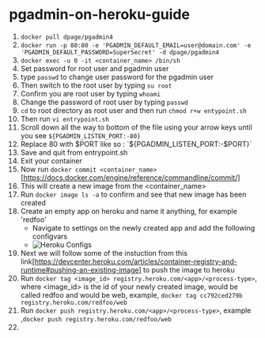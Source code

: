 # pgadmin-on-heroku-guide
1. `docker pull dpage/pgadmin4`
2. `docker run -p 80:80 -e 'PGADMIN_DEFAULT_EMAIL=user@domain.com' -e 'PGADMIN_DEFAULT_PASSWORD=SuperSecret' -d dpage/pgadmin4`
3. `docker exec -u 0 -it <container_name> /bin/sh`
4. Set password for root user and pgadmin user
5. type `passwd` to change user password for the pgadmin user
6. Then switch to the root user by typing `su root`
7. Confirm you are root user by typing `whoami`
8. Change the password of root user by typing `passwd`
9. `cd` to root directory as root user and then run `chmod r+w entypoint.sh`
10. Then run `vi entrypoint.sh`
11. Scroll down all the way to bottom of the file using your arrow keys until you see `${PGADMIN_LISTEN_PORT:-80}`
12. Replace 80 with $PORT like so : `${PGADMIN_LISTEN_PORT:-$PORT}`
13. Save and quit from entrypoint.sh
14. Exit your container
15. Now run `docker commit <container_name>` [https://docs.docker.com/engine/reference/commandline/commit/]
16. This will create a new image from the <container_name>
17. Run `docker image ls -a` to confirm and see that new image has been created
18. Create an empty app on heroku and name it anything, for example 'redfoo'
    - Navigate to settings on the newly created app and add the following configvars
    - ![Heroku Configs](https://raw.githubusercontent.com/akibrhast/pgadmin-on-heroku-guide/master/Heroku_Config_Vars.png)
19. Next we will follow some of the instuction from this link[https://devcenter.heroku.com/articles/container-registry-and-runtime#pushing-an-existing-image] to push the image to heroku
20. Run `docker tag <image_id> registry.heroku.com/<app>/<process-type>`, where <image_id> is the id of your newly created image, <app> would be called redfoo and <process-type> would be web, example,  `docker tag cc792ced279b registry.heroku.com/redfoo/web`
21. Run `docker push registry.heroku.com/<app>/<process-type>`, example ,`docker push registry.heroku.com/redfoo/web`
22. 
